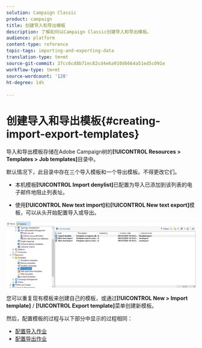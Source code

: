 ```yaml
---
solution: Campaign Classic
product: campaign
title: 创建导入和导出模板
description: 了解如何以Campaign Classic创建导入和导出模板。
audience: platform
content-type: reference
topic-tags: importing-and-exporting-data
translation-type: tm+mt
source-git-commit: 37cc6cd8b71ec82cd4e6a910d6664a51ed5c091e
workflow-type: tm+mt
source-wordcount: '128'
ht-degree: 14%

---
```



# 创建导入和导出模板{#creating-import-export-templates}

导入和导出模板存储在Adobe Campaign树的&#x200B;**[!UICONTROL Resources > Templates > Job templates]**&#x200B;目录中。

默认情况下，此目录中存在三个导入模板和一个导出模板。不得更改它们。

* 本机模板&#x200B;**[!UICONTROL Import denylist]**&#x200B;已配置为导入已添加到该列表的电子邮件地阻止列表址。

* 使用&#x200B;**[!UICONTROL New text import]**&#x200B;和&#x200B;**[!UICONTROL New text export]**&#x200B;模板，可以从头开始配置导入或导出。

![](assets/s_ncs_user_export_wizard_template_create.png)

您可以重复现有模板来创建自己的模板，或通过&#x200B;**[!UICONTROL New > Import template]** / **[!UICONTROL Export template]**&#x200B;菜单创建新模板。

然后，配置模板的过程与以下部分中显示的过程相同：

* [配置导入作业](../../platform/using/executing-import-jobs.md)
* [配置导出作业](../../platform/using/executing-export-jobs.md)
